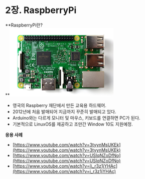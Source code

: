 # 2장. RaspberryPi

**RaspberryPi란?    
**![](/assets/02/import1.png)

* 영국의 Raspberry 재단에서 만든 교육용 하드웨어.
* 2012년에 처음 발매되어 지금까지 꾸준히 발매되고 있다.
* Arduino와는 다르게 모니터 및 마우스, 키보드를 연결하면 PC가 된다.
* 기본적으로 LinuxOS를 제공하고 조만간 Window 10도 지원예정.

**응용 사례**

* [https://www.youtube.com/watch?v=3tyynMsUKEk](https://www.youtube.com/watch?v=3tyynMsUKEk)
* [https://www.youtube.com/watch?v=USIqNZoDfNo](https://www.youtube.com/watch?v=USIqNZoDfNo)
* [https://www.youtube.com/watch?v=i\_r3z1jYHAc](https://www.youtube.com/watch?v=i_r3z1jYHAc)







